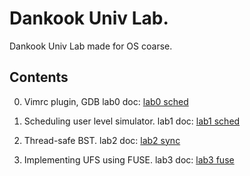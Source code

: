 Dankook Univ Lab.
======================================

Dankook Univ Lab made for OS coarse.

Contents
---------------

0. Vimrc plugin, GDB
   lab0 doc: [lab0 sched](http://embedded.dankook.ac.kr/~choijm/course/201701OSI/Lab0.pdf)

1. Scheduling user level simulator.
   lab1 doc: [lab1 sched](http://embedded.dankook.ac.kr/~choijm/course/201701OSI/Lab1_Scheduler.pdf)

2. Thread-safe BST.
   lab2 doc: [lab2 sync](http://embedded.dankook.ac.kr/~choijm/course/201701OSI/Lab2_Synchronization.pdf)

3. Implementing UFS using FUSE.
   lab3 doc: [lab3 fuse](http://embedded.dankook.ac.kr/~choijm/course/201701OSI/Lab3_FileSystem.pdf)
                                      


